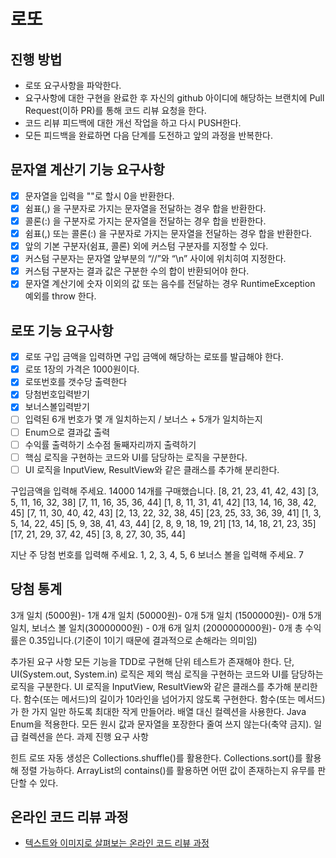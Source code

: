 # 로또

## 진행 방법

* 로또 요구사항을 파악한다.
* 요구사항에 대한 구현을 완료한 후 자신의 github 아이디에 해당하는 브랜치에 Pull Request(이하 PR)를 통해 코드 리뷰 요청을 한다.
* 코드 리뷰 피드백에 대한 개선 작업을 하고 다시 PUSH한다.
* 모든 피드백을 완료하면 다음 단계를 도전하고 앞의 과정을 반복한다.

## 문자열 계산기 기능 요구사항

- [x] 문자열을 입력을 ""로 할시 0을 반환한다.
- [x] 쉼표(,) 을 구분자로 가지는 문자열을 전달하는 경우 합을 반환한다.
- [x] 콜론(:) 을 구분자로 가지는 문자열을 전달하는 경우 합을 반환한다.
- [x] 쉼표(,) 또는 콜론(:) 을 구분자로 가지는 문자열을 전달하는 경우 합을 반환한다.
- [x] 앞의 기본 구분자(쉼표, 콜론) 외에 커스텀 구분자를 지정할 수 있다.
- [x] 커스텀 구분자는 문자열 앞부분의 “//”와 “\n” 사이에 위치히여 지정한다.
- [x] 커스텀 구분자는 결과 값은 구분한 수의 합이 반환되어야 한다.
- [x] 문자열 계산기에 숫자 이외의 값 또는 음수를 전달하는 경우 RuntimeException 예외를 throw 한다.

## 로또 기능 요구사항

- [x] 로또 구입 금액을 입력하면 구입 금액에 해당하는 로또를 발급해야 한다.
- [x] 로또 1장의 가격은 1000원이다.
- [x] 로또번호를 갯수당 출력한다
- [x] 당첨번호입력받기
- [x] 보너스볼입력받기
- [ ] 입력된 6개 번호가 몇 개 일치하는지 / 보너스 + 5개가 일치하는지
- [ ] Enum으로 결과값 출력
- [ ] 수익률 출력하기 소수점 둘째자리까지 출력하기
- [ ] 핵심 로직을 구현하는 코드와 UI를 담당하는 로직을 구분한다.
- [ ] UI 로직을 InputView, ResultView와 같은 클래스를 추가해 분리한다.

구입금액을 입력해 주세요. 14000 14개를 구매했습니다.
[8, 21, 23, 41, 42, 43]
[3, 5, 11, 16, 32, 38]
[7, 11, 16, 35, 36, 44]
[1, 8, 11, 31, 41, 42]
[13, 14, 16, 38, 42, 45]
[7, 11, 30, 40, 42, 43]
[2, 13, 22, 32, 38, 45]
[23, 25, 33, 36, 39, 41]
[1, 3, 5, 14, 22, 45]
[5, 9, 38, 41, 43, 44]
[2, 8, 9, 18, 19, 21]
[13, 14, 18, 21, 23, 35]
[17, 21, 29, 37, 42, 45]
[3, 8, 27, 30, 35, 44]

지난 주 당첨 번호를 입력해 주세요. 1, 2, 3, 4, 5, 6 보너스 볼을 입력해 주세요. 7

당첨 통계
---------
3개 일치 (5000원)- 1개 
4개 일치 (50000원)- 0개 
5개 일치 (1500000원)- 0개 
5개 일치, 보너스 볼 일치(30000000원) - 0개 
6개 일치 (2000000000원)- 0개 
총 수익률은 0.35입니다.(기준이 1이기 때문에 결과적으로 손해라는 의미임)

추가된 요구 사항 모든 기능을 TDD로 구현해 단위 테스트가 존재해야 한다. 단, UI(System.out, System.in) 로직은 제외 핵심 로직을 구현하는 코드와 UI를 담당하는 로직을 구분한다. UI 로직을
InputView, ResultView와 같은 클래스를 추가해 분리한다. 함수(또는 메서드)의 길이가 10라인을 넘어가지 않도록 구현한다. 함수(또는 메서드)가 한 가지 일만 하도록 최대한 작게 만들어라. 배열 대신
컬렉션을 사용한다. Java Enum을 적용한다. 모든 원시 값과 문자열을 포장한다 줄여 쓰지 않는다(축약 금지). 일급 컬렉션을 쓴다. 과제 진행 요구 사항

힌트 로또 자동 생성은 Collections.shuffle()를 활용한다. Collections.sort()를 활용해 정렬 가능하다. ArrayList의 contains()를 활용하면 어떤 값이 존재하는지 유무를
판단할 수 있다.

## 온라인 코드 리뷰 과정

* [텍스트와 이미지로 살펴보는 온라인 코드 리뷰 과정](https://github.com/next-step/nextstep-docs/tree/master/codereview)